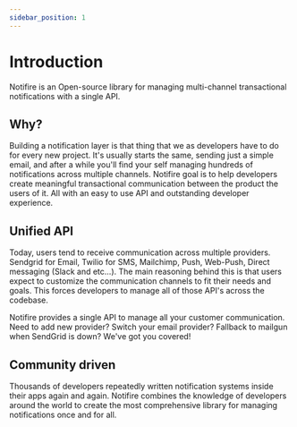 ```yaml
---
sidebar_position: 1
---
```


# Introduction

Notifire is an Open-source library for managing multi-channel transactional notifications with a single API.

## Why?

Building a notification layer is that thing that we as developers have to do for every new project. It's usually starts the same, sending just a simple email, and after a while you'll find your self managing hundreds of notifications across multiple channels. Notifire goal is to help developers create meaningful transactional communication between the product the users of it. All with an easy to use API and outstanding developer experience.

## Unified API

Today, users tend to receive communication across multiple providers. Sendgrid for Email, Twilio for SMS, Mailchimp, Push, Web-Push, Direct messaging (Slack and etc...). The main reasoning behind this is that users expect to customize the communication channels to fit their needs and goals. This forces developers to manage all of those API's across the codebase.

Notifire provides a single API to manage all your customer communication. Need to add new provider? Switch your email provider? Fallback to mailgun when SendGrid is down? We've got you covered!

## Community driven

Thousands of developers repeatedly written notification systems inside their apps again and again. Notifire combines the knowledge of developers around the world to create the most comprehensive library for managing notifications once and for all.
